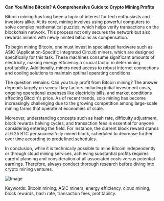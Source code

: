 **Can You Mine Bitcoin? A Comprehensive Guide to Crypto Mining Profits**

Bitcoin mining has long been a topic of interest for tech enthusiasts and investors alike. At its core, mining involves using powerful computers to solve complex mathematical puzzles, which helps verify transactions on the blockchain network. This process not only secures the network but also rewards miners with newly minted bitcoins as compensation.

To begin mining Bitcoin, one must invest in specialized hardware such as ASIC (Application-Specific Integrated Circuit) miners, which are designed specifically for this task. These machines consume significant amounts of electricity, making energy efficiency a crucial factor in determining profitability. Additionally, miners need access to robust internet connections and cooling solutions to maintain optimal operating conditions.

The question remains: Can you truly profit from Bitcoin mining? The answer depends largely on several key factors including initial investment costs, ongoing operational expenses like electricity bills, and market conditions affecting Bitcoin's price. As of recent trends, solo mining has become increasingly challenging due to the growing competition among large-scale mining farms that operate at economies of scale.

Moreover, understanding concepts such as hash rate, difficulty adjustment, block rewards halving cycles, and transaction fees is essential for anyone considering entering the field. For instance, the current block reward stands at 6.25 BTC per successfully mined block, scheduled to decrease further over time according to predefined schedules.

In conclusion, while it is technically possible to mine Bitcoin independently or through cloud mining services, achieving substantial profits requires careful planning and consideration of all associated costs versus potential earnings. Therefore, always conduct thorough research before diving into crypto mining ventures. 

![Image](https://github.com/user-attachments/assets/3be06921-4469-491d-bd37-5f14c53422b7)

Keywords: Bitcoin mining, ASIC miners, energy efficiency, cloud mining, block rewards, hash rate, transaction fees, profitability.